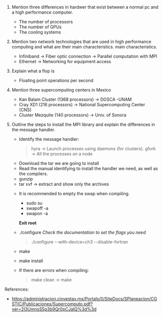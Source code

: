 1. Mention three differences in hardwer that exist between a normal pc and a high performance computer. 
	- The number of processors
	- The number of GPUs
	- The cooling systems

2. Mention two network technologies that are used in high performance computing and what are their main characteristics. main characteristics.
	- Infiniband -> Fiber optic connection -> Parallel computation with MPI
	- Ethernet -> Networking for equipment access

3. Explain what a flop is
	- Floating point operations per second	

4. Mention three supercomputing centers in Mexico
	- Kan Balam Cluster (1368 processors) -> DGSCA -UNAM
	- Cray XD1 (216 processors) -> National Supercomputing Center (CNS)
	- Cluster Mezquite (140 processors) -> Univ. of Sonora
	
5. Outline the steps to install the MPI library and explain the differences in the message handler. 

	- Identify the message handler:
		> hyra -> Launch processes using daemons (for clusters).
		 gfork -> All the processes on a node
	- Download the tar we are going to install
	- Read the manual identifying to install the handler we need, as well as the compilers. 
	- gunzip
	- tar xvf -> extract and show only the archives
	
	
	* It is recommended to empty the swap when compiling.
		- sudo su
		- swapoff -a
		- swapon -a

		**Exit root**
	- ./configure  _Check the documentation to set the flags you need_
		> ./configure --with-device=ch3 --disable-fortran
	- make

	- make install

	* If there are errors when compiling:
		> make clean
		<compile again> -> make	


References:
- https://administracion.cinvestav.mx/Portals/0/SiteDocs/SPlaneacion/CGSTIC/Publicaciones/Supercomputo.pdf?ver=2I3UmnsS5p3b9Qr0pCJaIQ%3d%3d
